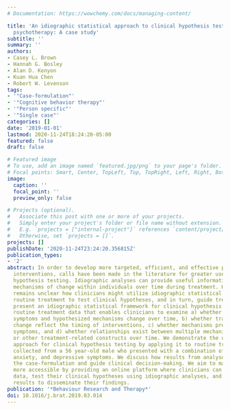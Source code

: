 ```yaml
---
# Documentation: https://wowchemy.com/docs/managing-content/

title: 'An idiographic statistical approach to clinical hypothesis testing for routine
  psychotherapy: A case study'
subtitle: ''
summary: ''
authors:
- Casey L. Brown
- Hannah G. Bosley
- Alan D. Kenyon
- Kuan Hua Chen
- Robert W. Levenson
tags:
- '"Case-formulation"'
- '"Cognitive behavior therapy"'
- '"Person specific"'
- '"Single case"'
categories: []
date: '2019-01-01'
lastmod: 2020-11-24T18:24:20-05:00
featured: false
draft: false

# Featured image
# To use, add an image named `featured.jpg/png` to your page's folder.
# Focal points: Smart, Center, TopLeft, Top, TopRight, Left, Right, BottomLeft, Bottom, BottomRight.
image:
  caption: ''
  focal_point: ''
  preview_only: false

# Projects (optional).
#   Associate this post with one or more of your projects.
#   Simply enter your project's folder or file name without extension.
#   E.g. `projects = ["internal-project"]` references `content/project/deep-learning/index.md`.
#   Otherwise, set `projects = []`.
projects: []
publishDate: '2020-11-24T23:24:20.356815Z'
publication_types:
- '2'
abstract: In order to develop more targeted, efficient, and effective psychotherapeutic
  interventions, calls have been made in the literature for greater use of idiographic
  hypothesis testing. Idiographic analyses can provide useful information regarding
  mechanisms of change within individuals over time during treatment. However, it
  remains unclear how clinicians might utilize idiographic statistical analyses during
  routine treatment to test clinical hypotheses, and in turn, guide treatment. We
  present an idiographic statistical framework for clinical hypothesis testing with
  routine treatment data that enables clinicians to examine a) whether the client's
  symptoms and hypothesized mechanisms change over time, b) whether trajectories of
  change reflect the timing of interventions, c) whether mechanisms predict subsequent
  symptoms, and d) whether relationships exist between multiple mechanisms, symptoms,
  or other treatment-related constructs over time. We demonstrate the utility of the
  approach for clinical hypothesis testing by applying it to routine treatment data
  collected from a 56 year-old male who presented with a combination of anger problems,
  anxiety, and depressive symptoms. We discuss how results from analyses can inform
  the case-formulation and guide clinical decision-making. We aim to make these methods
  more accessible by providing an online platform where clinicians can enter client
  data, test their clinical hypotheses using idiographic analyses, and utilize the
  results to disseminate their findings.
publication: '*Behaviour Research and Therapy*'
doi: 10.1016/j.brat.2019.03.014
---
```

